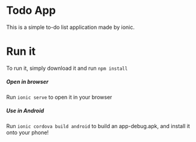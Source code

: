 # Todo App
This is a simple to-do list application made by ionic. 

# Run it

To run it, simply download it and run ``npm install``
##### Open in browser
Run ``ionic serve`` to open it in your browser
##### Use in Android
Run ``ionic cordova build android`` to build an app-debug.apk, and install it onto your phone!

